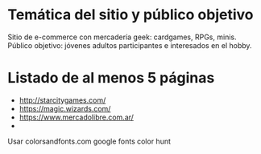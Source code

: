 # Temática del sitio y público objetivo

Sitio de e-commerce con mercadería geek: cardgames, RPGs, minis.
Público objetivo: jóvenes adultos participantes e interesados en el hobby.

# Listado de al menos 5 páginas

- http://starcitygames.com/
- https://magic.wizards.com/
- https://www.mercadolibre.com.ar/
- 

Usar colorsandfonts.com
google fonts
color hunt
